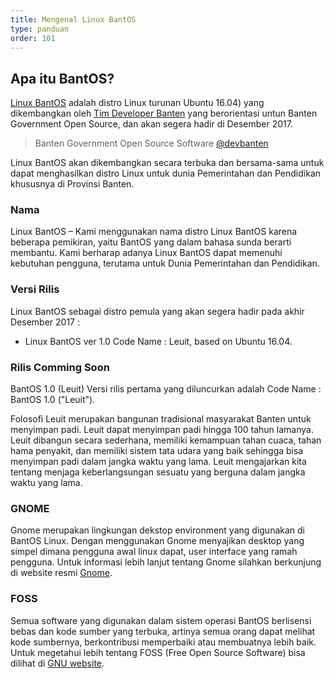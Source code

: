 ```yaml
---
title: Mengenal Linux BantOS
type: panduan
order: 101
---
```


## Apa itu BantOS?

[Linux BantOS](http://linux.dev.bantenprov.go.id/) adalah distro Linux turunan Ubuntu 16.04) yang dikembangkan oleh [Tim Developer Banten](http://dev.bantenprov.go.id/) yang berorientasi untun Banten Government Open Source, dan akan segera hadir di Desember 2017.

> Banten Government Open Source Software [@devbanten](https://www.twitter.com/devbanten/)

Linux BantOS akan dikembangkan secara terbuka dan bersama-sama untuk dapat menghasilkan distro Linux untuk dunia Pemerintahan dan Pendidikan khususnya di Provinsi Banten.

### Nama

Linux BantOS – Kami menggunakan nama distro Linux BantOS karena beberapa pemikiran, yaitu BantOS yang dalam bahasa sunda  berarti membantu. Kami berharap adanya Linux BantOS dapat memenuhi kebutuhan pengguna, terutama untuk Dunia Pemerintahan dan Pendidikan.

### Versi Rilis

Linux BantOS sebagai distro pemula yang akan segera hadir pada akhir Desember 2017 :

* Linux BantOS ver 1.0 Code Name : Leuit, based on Ubuntu 16.04.

### Rilis Comming Soon

BantOS 1.0 (Leuit)
Versi rilis pertama yang diluncurkan adalah Code Name : BantOS 1.0 ("Leuit"). 

Folosofi Leuit merupakan bangunan tradisional masyarakat Banten untuk menyimpan padi. Leuit dapat menyimpan padi hingga 100 tahun lamanya. Leuit dibangun secara sederhana, memiliki kemampuan tahan cuaca, tahan hama penyakit, dan memiliki sistem tata udara yang baik sehingga bisa menyimpan padi dalam jangka waktu yang lama. Leuit mengajarkan kita tentang menjaga keberlangsungan sesuatu yang berguna dalam jangka waktu yang lama.

### GNOME

Gnome merupakan lingkungan dekstop environment yang digunakan di BantOS Linux. Dengan menggunakan Gnome menyajikan desktop yang simpel dimana pengguna awal linux dapat, user interface yang ramah pengguna. Untuk informasi lebih lanjut tentang Gnome silahkan berkunjung di website resmi [Gnome](http://gnome.org/).

### FOSS

Semua software yang digunakan dalam sistem operasi BantOS berlisensi bebas dan kode sumber yang terbuka, artinya semua orang dapat melihat kode sumbernya, berkontribusi memperbaiki atau membuatnya lebih baik. Untuk megetahui lebih tentang FOSS (Free Open Source Software) bisa dilihat di [GNU website](http://gnu.org/).
